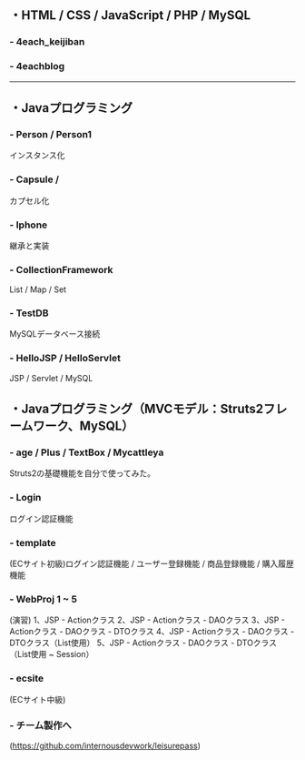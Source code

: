 
## ・HTML / CSS / JavaScript / PHP / MySQL
### - 4each_keijiban
### - 4eachblog
----------------------
## ・Javaプログラミング

### - Person / Person1
インスタンス化

### - Capsule / 
カプセル化

### - Iphone
継承と実装

### - CollectionFramework
List / Map / Set

### - TestDB
MySQLデータベース接続

### - HelloJSP / HelloServlet
JSP / Servlet / MySQL

## ・Javaプログラミング（MVCモデル：Struts2フレームワーク、MySQL）

### - age / Plus / TextBox / Mycattleya
Struts2の基礎機能を自分で使ってみた。

### - Login
ログイン認証機能

### - template
(ECサイト初級)ログイン認証機能 / ユーザー登録機能 / 商品登録機能 / 購入履歴機能

### - WebProj 1 ~ 5
(演習)
1、JSP - Actionクラス
2、JSP - Actionクラス - DAOクラス
3、JSP - Actionクラス - DAOクラス - DTOクラス
4、JSP - Actionクラス - DAOクラス - DTOクラス（List使用）
5、JSP - Actionクラス - DAOクラス - DTOクラス（List使用 ~ Session）

### - ecsite
(ECサイト中級)

### - チーム製作へ
(https://github.com/internousdevwork/leisurepass)

